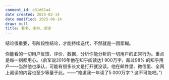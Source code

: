 ```yaml
---
comment_id: e31d61a4
date created: 2025-02-14
date modified: 2025-06-14
draw: null
title: 看书、读书、阅读
---
```

结论很重要，有阶段性结论，才能持续迭代，不然就是一团浆糊。

你能看的一切用户反馈、评价、数据，分析你能分析的一切用户的正常行为。重点是每一刻都用心。（俞军说2016年他在知乎阅读达1 900万字，超过98% 的知乎用户——当然他也承认，可能有很多长文是打开就没读，他在邮件里、微信里、全网上阅读的内容也至少等量于此。——“难道我一年读了5 000万字？这不可能吧。”）

